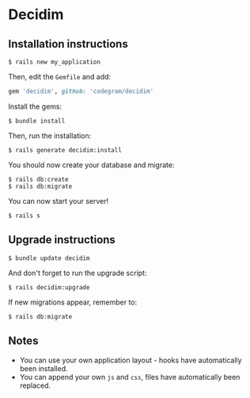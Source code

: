 # Decidim

## Installation instructions

```
$ rails new my_application
```

Then, edit the `Gemfile` and add:

```ruby
gem 'decidim', github: 'codegram/decidim'
```

Install the gems:

```
$ bundle install
```

Then, run the installation:

```
$ rails generate decidim:install
```

You should now create your database and migrate:

```
$ rails db:create
$ rails db:migrate
```

You can now start your server!

```
$ rails s
```

## Upgrade instructions

```
$ bundle update decidim
```

And don't forget to run the upgrade script:

```
$ rails decidim:upgrade
```

If new migrations appear, remember to:

```
$ rails db:migrate
```

## Notes

* You can use your own application layout - hooks have automatically been installed.
* You can append your own `js` and `css`, files have automatically been replaced.
